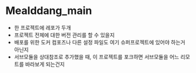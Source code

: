 # Mealddang_main

- 한 프로젝트에 레포가 두개
- 프로젝트 전체에 대한 버전 관리를 할 수 있을지
- 배포를 위한 도커 컴포즈나 다른 설정 파일도 여기 슈퍼프로젝트에 있어야 하는거 아닌지
- 서브모듈을 상대참조로 추가했을 때, 이 프로젝트를 포크하면 서브모듈을 어느 리모트를 바라보게 되는건지

